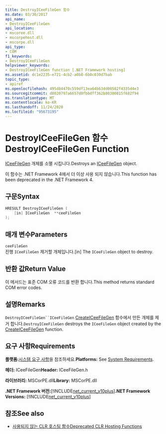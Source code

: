 ```yaml
---
title: DestroyICeeFileGen 함수
ms.date: 03/30/2017
api_name:
- DestroyICeeFileGen
api_location:
- mscoree.dll
- mscorpehost.dll
- mscorpe.dll
api_type:
- COM
f1_keywords:
- DestroyICeeFileGen
helpviewer_keywords:
- DestroyICeeFileGen function [.NET Framework hosting]
ms.assetid: dc1e2235-e721-4cb2-a0b8-6b0c030d7bab
topic_type:
- apiref
ms.openlocfilehash: 495d84470c559df13ea64b63dd00582f4335d4e3
ms.sourcegitcommit: d8020797a6657d0fbbdff362b80300815f682f94
ms.translationtype: MT
ms.contentlocale: ko-KR
ms.lasthandoff: 11/24/2020
ms.locfileid: "95673195"
---
```

# <a name="destroyiceefilegen-function"></a><span data-ttu-id="6cb44-102">DestroyICeeFileGen 함수</span><span class="sxs-lookup"><span data-stu-id="6cb44-102">DestroyICeeFileGen Function</span></span>

<span data-ttu-id="6cb44-103">[ICeeFileGen](iceefilegen-class.md) 개체를 소멸 시킵니다.</span><span class="sxs-lookup"><span data-stu-id="6cb44-103">Destroys an [ICeeFileGen](iceefilegen-class.md) object.</span></span>  
  
 <span data-ttu-id="6cb44-104">이 함수는 .NET Framework 4에서 더 이상 사용 되지 않습니다.</span><span class="sxs-lookup"><span data-stu-id="6cb44-104">This function has been deprecated in the .NET Framework 4.</span></span>  
  
## <a name="syntax"></a><span data-ttu-id="6cb44-105">구문</span><span class="sxs-lookup"><span data-stu-id="6cb44-105">Syntax</span></span>  
  
```cpp  
HRESULT DestroyICeeFileGen (  
    [in] ICeeFileGen  **ceeFileGen  
);  
```  
  
## <a name="parameters"></a><span data-ttu-id="6cb44-106">매개 변수</span><span class="sxs-lookup"><span data-stu-id="6cb44-106">Parameters</span></span>  

 `ceeFileGen`  
 <span data-ttu-id="6cb44-107">진행 `ICeeFileGen` 제거할 개체입니다.</span><span class="sxs-lookup"><span data-stu-id="6cb44-107">[in] The `ICeeFileGen` object to destroy.</span></span>  
  
## <a name="return-value"></a><span data-ttu-id="6cb44-108">반환 값</span><span class="sxs-lookup"><span data-stu-id="6cb44-108">Return Value</span></span>  

 <span data-ttu-id="6cb44-109">이 메서드는 표준 COM 오류 코드를 반환 합니다.</span><span class="sxs-lookup"><span data-stu-id="6cb44-109">This method returns standard COM error codes.</span></span>  
  
## <a name="remarks"></a><span data-ttu-id="6cb44-110">설명</span><span class="sxs-lookup"><span data-stu-id="6cb44-110">Remarks</span></span>  

 <span data-ttu-id="6cb44-111">`DestroyICeeFileGen``ICeeFileGen` [CreateICeeFileGen](createiceefilegen-function.md) 함수에서 만든 개체를 제거 합니다.</span><span class="sxs-lookup"><span data-stu-id="6cb44-111">`DestroyICeeFileGen` destroys the `ICeeFileGen` object created by the [CreateICeeFileGen](createiceefilegen-function.md) function.</span></span>  
  
## <a name="requirements"></a><span data-ttu-id="6cb44-112">요구 사항</span><span class="sxs-lookup"><span data-stu-id="6cb44-112">Requirements</span></span>  

 <span data-ttu-id="6cb44-113">**플랫폼:**[시스템 요구 사항](../../get-started/system-requirements.md)을 참조하세요.</span><span class="sxs-lookup"><span data-stu-id="6cb44-113">**Platforms:** See [System Requirements](../../get-started/system-requirements.md).</span></span>  
  
 <span data-ttu-id="6cb44-114">**헤더:** ICeeFileGen</span><span class="sxs-lookup"><span data-stu-id="6cb44-114">**Header:** ICeeFileGen.h</span></span>  
  
 <span data-ttu-id="6cb44-115">**라이브러리:** MSCorPE.dll</span><span class="sxs-lookup"><span data-stu-id="6cb44-115">**Library:** MSCorPE.dll</span></span>  
  
 <span data-ttu-id="6cb44-116">**.NET Framework 버전:**[!INCLUDE[net_current_v10plus](../../../../includes/net-current-v10plus-md.md)]</span><span class="sxs-lookup"><span data-stu-id="6cb44-116">**.NET Framework Versions:** [!INCLUDE[net_current_v10plus](../../../../includes/net-current-v10plus-md.md)]</span></span>  
  
## <a name="see-also"></a><span data-ttu-id="6cb44-117">참조</span><span class="sxs-lookup"><span data-stu-id="6cb44-117">See also</span></span>

- [<span data-ttu-id="6cb44-118">사용되지 않는 CLR 호스팅 함수</span><span class="sxs-lookup"><span data-stu-id="6cb44-118">Deprecated CLR Hosting Functions</span></span>](deprecated-clr-hosting-functions.md)
